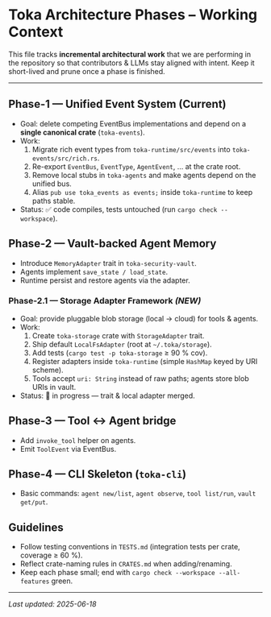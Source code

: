 # Toka Architecture Phases – Working Context

This file tracks **incremental architectural work** that we are performing in the repository so that contributors & LLMs stay aligned with intent.  Keep it short-lived and prune once a phase is finished.

---

## Phase-1 — Unified Event System (Current)
* Goal: delete competing EventBus implementations and depend on a **single canonical crate** (`toka-events`).
* Work:
  1. Migrate rich event types from `toka-runtime/src/events` into `toka-events/src/rich.rs`.
  2. Re-export `EventBus`, `EventType`, `AgentEvent`, … at the crate root.
  3. Remove local stubs in `toka-agents` and make agents depend on the unified bus.
  4. Alias `pub use toka_events as events;` inside `toka-runtime` to keep paths stable.
* Status: ✅ code compiles, tests untouched (run `cargo check --workspace`).

## Phase-2 — Vault-backed Agent Memory
* Introduce `MemoryAdapter` trait in `toka-security-vault`.
* Agents implement `save_state / load_state`.
* Runtime persist and restore agents via the adapter.

### Phase-2.1 — Storage Adapter Framework *(NEW)*
* Goal: provide pluggable blob storage (local → cloud) for tools & agents.
* Work:
  1. Create `toka-storage` crate with `StorageAdapter` trait.
  2. Ship default `LocalFsAdapter` (root at `~/.toka/storage`).
  3. Add tests (`cargo test -p toka-storage` ≥ 90 % cov).
  4. Register adapters inside `toka-runtime` (simple `HashMap` keyed by URI scheme).
  5. Tools accept `uri: String` instead of raw paths; agents store blob URIs in vault.
* Status: 🚧 in progress — trait & local adapter merged.

## Phase-3 — Tool ↔ Agent bridge
* Add `invoke_tool` helper on agents.
* Emit `ToolEvent` via EventBus.

## Phase-4 — CLI Skeleton (`toka-cli`)
* Basic commands: `agent new/list`, `agent observe`, `tool list/run`, `vault get/put`.

## Guidelines
* Follow testing conventions in `TESTS.md` (integration tests per crate, coverage ≥ 60 %).
* Reflect crate-naming rules in `CRATES.md` when adding/renaming.
* Keep each phase small; end with `cargo check --workspace --all-features` green.

---

_Last updated: 2025-06-18_ 